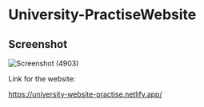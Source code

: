 # University-PractiseWebsite


## Screenshot

![Screenshot (4903)](https://user-images.githubusercontent.com/107629121/213461536-6dc5c2fa-4f31-49ea-8ab4-595d0794acad.png)

Link for the website: 

https://university-website-practise.netlify.app/


 
